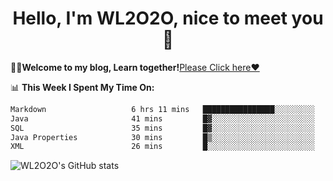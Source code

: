 <h1 align = "center">Hello, I'm WL2O2O, nice to meet you 👋</h1>

🧑‍💻**Welcome to my blog, Learn together!**[Please Click here❤️](https://wl2o2o.github.io)

📊 **This Week I Spent My Time On:**
<!--START_SECTION:waka-->

```txt
Markdown                   6 hrs 11 mins   ████████████████░░░░░░░░░   63.51 %
Java                       41 mins         █▓░░░░░░░░░░░░░░░░░░░░░░░   07.08 %
SQL                        35 mins         █▓░░░░░░░░░░░░░░░░░░░░░░░   06.12 %
Java Properties            30 mins         █▒░░░░░░░░░░░░░░░░░░░░░░░   05.25 %
XML                        26 mins         █░░░░░░░░░░░░░░░░░░░░░░░░   04.45 %
```

<!--END_SECTION:waka-->

![WL2O2O's GitHub stats](https://github-readme-stats.vercel.app/api?username=wl2o2o&show_icons=true)


<!--
**WL2O2O/WL2O2O** is a ✨ _special_ ✨ repository because its `README.md` (this file) appears on your GitHub profile.

Here are some ideas to get you started:

- 🔭 I’m currently working on ...
- 🌱 I’m currently learning ...
- 👯 I’m looking to collaborate on ...
- 🤔 I’m looking for help with ...
- 💬 Ask me about ...
- 📫 How to reach me: ...
- 😄 Pronouns: ...
- ⚡ Fun fact: ...
-->
